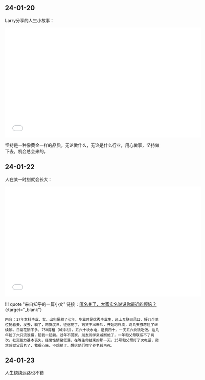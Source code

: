 ## 24-01-20
Larry分享的人生小故事：

<iframe src="//player.bilibili.com/player.html?aid=539026586&bvid=BV1Gi4y1W7Jt&cid=1413238812&p=1"width="640" height="360" scrolling="no" border="1" frameborder="yes" framespacing="0" allowfullscreen="true" allow="autoplay; encrypted-media" autoplay="false"> </iframe>

坚持是一种像黄金一样的品质，无论做什么，无论是什么行业，用心做事，坚持做下去，机会总会来的。

## 24-01-22
人在某一时刻就会长大：

<iframe src="//player.bilibili.com/player.html?aid=325743308&bvid=BV1nw41137Je&cid=1390239040&p=1"width="640" height="360" scrolling="no" border="0" frameborder="no" framespacing="0" allowfullscreen="true" allow="autoplay; encrypted-media" autoplay="false"> </iframe>

!!! quote "来自知乎的一篇小文"
    链接：[匿名关了，大家实名说说你最近的烦恼？](https://www.zhihu.com/question/619116908/answer/3343251220){:target="_blank"}
    
    内容：17年本科毕业，女，出租屋躺了七年，毕业时是优秀毕业生，赶上互联网风口，好几个单位抢着要，没去，躺了，网贷度日。征信花了，钱贷不出来后，开始跑外卖，跑几天够房租了继续躺。日常花销不多，750房租（城中村），五六十块水电，话费四十，一天五六块钱吃饭。这几年捡了六只流浪猫，陪我一起躺。过年不回家，朋友同学亲戚断绝了，一年和父母联系不了两次。社交能力基本丧失，经常性情绪低落，在等生命结束的那一天。25号和父母打了次电话，突然感觉父母老了，我很心痛，不想躺了，想给他们攒个养老钱再死。

## 24-01-23
人生绕绕远路也不错